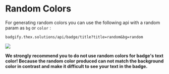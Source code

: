 # Random Colors

For generating random colors you can use the following api with a random param as `bg` or `color` :

`badgify.thex.solutions/api/badge/title?title=random&bg=random`

![](https://badgify.thex.solutions/api/badge/title?title=random&bg=random&size=m)

**We strongly recommend you to do not use random colors for badge's text color! Because the random color produced can not match the background color in contrast and make it difficult to see your text in the badge.**